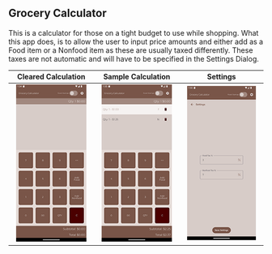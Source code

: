 ## Grocery Calculator

This is a calculator for those on a tight budget to use while shopping. What this app does, is to allow the user to input price amounts and either add as a Food item or a Nonfood item as these are usually taxed differently. These taxes are not automatic and will have to be specified in the Settings Dialog.

|                     Cleared Calculation                      |                      Sample Calculation                      |                           Settings                           |
| :----------------------------------------------------------: | :----------------------------------------------------------: | :----------------------------------------------------------: |
| <img src="https://github.com/TheRandomCrafter83/GroceryCalculator/blob/91450fe90b568067cfd62d9feb45430c7e573688/screenshot_cleared.png" width="90%" /> | <img src ="https://github.com/TheRandomCrafter83/GroceryCalculator/blob/91450fe90b568067cfd62d9feb45430c7e573688/screenshot_smallCalculation.png" width="90%"/> | <img src="https://github.com/TheRandomCrafter83/GroceryCalculator/blob/91450fe90b568067cfd62d9feb45430c7e573688/screenshot_Settings.png" width="90%"/> |





